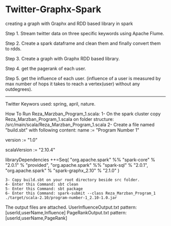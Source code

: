 # Twitter-Graphx-Spark
creating a graph with Graphx and RDD based library in spark

Step 1. Stream twitter data on three specific keywords using Apache Flume.

Step 2. Create a spark dataframe and clean them and finally convert them to rdds.

Step 3. Create a graph with Graphx RDD based library.

Step 4. get the pagerank of each user.

Step 5.  get the influence of each user. (influence of a user is measured by max number of hops it takes to reach a vertex(user) without any outdegrees).

__________________________________________
Twitter Keywors used: spring, april, nature.

How To Run Reza_Marzban_Program_1.scala:
	1- On the spark cluster copy Reza_Marzban_Program_1.scala on folder structure: /src/main/scala/Reza_Marzban_Program_1.scala
	2- Create a file named "build.sbt" with following content:
name := "Program Number 1"

version := "1.0"

scalaVersion := "2.10.4"

libraryDependencies ++=Seq(
 "org.apache.spark" %% "spark-core" % "2.0.1" % "provided",
 "org.apache.spark" %% "spark-sql" % "2.0.1",
 "org.apache.spark" % "spark-graphx_2.10" % "2.1.0"
)

	3- Copy build.sbt on your root directory beside src folder.
	4- Enter this Command: sbt clean
	5- Enter this Command: sbt package
	6- Enter this Command: spark-submit --class Reza_Marzban_Program_1 ./target/scala-2.10/program-number-1_2.10-1.0.jar
	

The output files are attached. 
UserInfluenceOutput.txt pattern:   [userId,userName,Influence]
PageRankOutput.txt pattern:   [userId,userName,PageRank]

